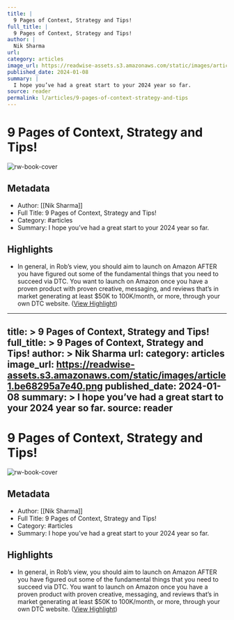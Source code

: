 ```yaml
---
title: |
  9 Pages of Context, Strategy and Tips!
full_title: |
  9 Pages of Context, Strategy and Tips!
author: |
  Nik Sharma
url: 
category: articles
image_url: https://readwise-assets.s3.amazonaws.com/static/images/article1.be68295a7e40.png
published_date: 2024-01-08
summary: |
  I hope you’ve had a great start to your 2024 year so far.
source: reader
permalink: l/articles/9-pages-of-context-strategy-and-tips
---
```

# 9 Pages of Context, Strategy and Tips!

![rw-book-cover](https://readwise-assets.s3.amazonaws.com/static/images/article1.be68295a7e40.png)

## Metadata
- Author: [[Nik Sharma]]
- Full Title: 9 Pages of Context, Strategy and Tips!
- Category: #articles
- Summary: I hope you’ve had a great start to your 2024 year so far.

## Highlights
- In general, in Rob’s view, you should aim to launch on Amazon AFTER you have figured out some of the fundamental things that you need to succeed via DTC. You want to launch on Amazon once you have a proven product with proven creative, messaging, and reviews that’s in market generating at least $50K to 100K/month, or more, through your own DTC website. ([View Highlight](https://read.readwise.io/read/01hkqecdp3w3km6egv6x68b69b))


---
title: >
  9 Pages of Context, Strategy and Tips!
full_title: >
  9 Pages of Context, Strategy and Tips!
author: >
  Nik Sharma
url: 
category: articles
image_url: https://readwise-assets.s3.amazonaws.com/static/images/article1.be68295a7e40.png
published_date: 2024-01-08
summary: >
  I hope you’ve had a great start to your 2024 year so far.
source: reader
---
# 9 Pages of Context, Strategy and Tips!

![rw-book-cover](https://readwise-assets.s3.amazonaws.com/static/images/article1.be68295a7e40.png)

## Metadata
- Author: [[Nik Sharma]]
- Full Title: 9 Pages of Context, Strategy and Tips!
- Category: #articles
- Summary: I hope you’ve had a great start to your 2024 year so far.

## Highlights
- In general, in Rob’s view, you should aim to launch on Amazon AFTER you have figured out some of the fundamental things that you need to succeed via DTC. You want to launch on Amazon once you have a proven product with proven creative, messaging, and reviews that’s in market generating at least $50K to 100K/month, or more, through your own DTC website. ([View Highlight](https://read.readwise.io/read/01hkqecdp3w3km6egv6x68b69b))


